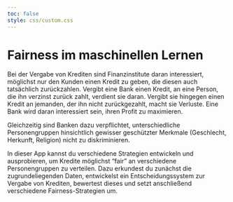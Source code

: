 ```yaml
---
toc: false
style: css/custom.css
---
```


# Fairness im maschinellen Lernen


Bei der Vergabe von Krediten sind Finanzinstitute daran interessiert, möglichst nur den Kunden einen Kredit zu geben, die diesen auch tatsächlich zurückzahlen. Vergibt eine Bank einen Kredit, an eine Person, die ihn verzinst zurück zahlt, verdient sie daran. Vergibt sie hingegen einen Kredit an jemanden, der ihn nicht zurückgezahlt, macht sie Verluste. Eine Bank wird daran interessiert sein, ihren Profit zu maximieren.

Gleichzeitig sind Banken dazu verpflichtet, unterschiedliche Personengruppen hinsichtlich gewisser geschützter Merkmale (Geschlecht, Herkunft, Religion) nicht zu diskriminieren.

In dieser App kannst du verschiedene Strategien entwickeln und ausprobieren, um Kredite möglichst “fair” an verschiedene Personengruppen zu verteilen.
Dazu erkundest du zunächst die zugrundeliegenden Daten, entwickelst ein Entscheidungssystem zur Vergabe von Krediten, bewertest dieses und setzt anschließend verschiedene Fairness-Strategien um.
